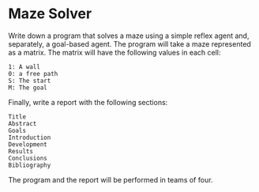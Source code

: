 # Maze Solver

Write down a program that solves a maze using a simple reflex agent and, separately, a goal-based agent. The program will take a maze represented as a matrix.
The matrix will have the following values in each cell:

    1: A wall
    0: a free path
    S: The start
    M: The goal

Finally, write a report with the following sections:

    Title
    Abstract
    Goals
    Introduction
    Development
    Results
    Conclusions
    Bibliography

The program and the report will be performed in teams of four.

